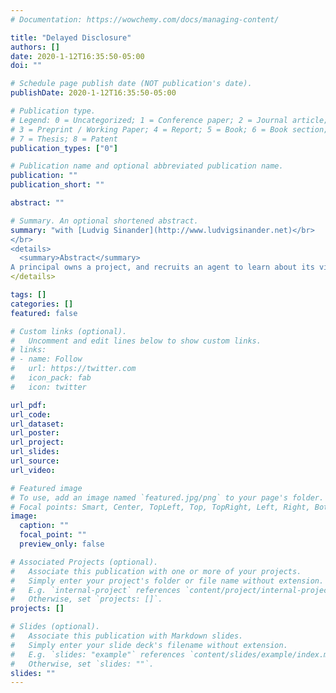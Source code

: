 ```yaml
---
# Documentation: https://wowchemy.com/docs/managing-content/

title: "Delayed Disclosure"
authors: []
date: 2020-1-12T16:35:50-05:00
doi: ""

# Schedule page publish date (NOT publication's date).
publishDate: 2020-1-12T16:35:50-05:00

# Publication type.
# Legend: 0 = Uncategorized; 1 = Conference paper; 2 = Journal article;
# 3 = Preprint / Working Paper; 4 = Report; 5 = Book; 6 = Book section;
# 7 = Thesis; 8 = Patent
publication_types: ["0"]

# Publication name and optional abbreviated publication name.
publication: ""
publication_short: ""

abstract: ""

# Summary. An optional shortened abstract.
summary: "with [Ludvig Sinander](http://www.ludvigsinander.net)</br>
</br>
<details>
  <summary>Abstract</summary>
A principal owns a project, and recruits an agent to learn about its viability. The agent’s participation over time is observable and costly. Learning is private, allowing the agent to delay the (verifiable) disclosure of any discoveries. The principal incentivises the agent by promising a (history-dependent and possibly random) share of any revenue generated. What is the optimal contract?"
</details>

tags: []
categories: []
featured: false

# Custom links (optional).
#   Uncomment and edit lines below to show custom links.
# links:
# - name: Follow
#   url: https://twitter.com
#   icon_pack: fab
#   icon: twitter

url_pdf:
url_code:
url_dataset:
url_poster:
url_project:
url_slides:
url_source:
url_video:

# Featured image
# To use, add an image named `featured.jpg/png` to your page's folder. 
# Focal points: Smart, Center, TopLeft, Top, TopRight, Left, Right, BottomLeft, Bottom, BottomRight.
image:
  caption: ""
  focal_point: ""
  preview_only: false

# Associated Projects (optional).
#   Associate this publication with one or more of your projects.
#   Simply enter your project's folder or file name without extension.
#   E.g. `internal-project` references `content/project/internal-project/index.md`.
#   Otherwise, set `projects: []`.
projects: []

# Slides (optional).
#   Associate this publication with Markdown slides.
#   Simply enter your slide deck's filename without extension.
#   E.g. `slides: "example"` references `content/slides/example/index.md`.
#   Otherwise, set `slides: ""`.
slides: ""
---
```

